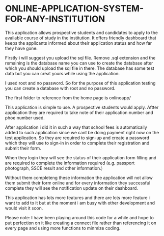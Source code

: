 # ONLINE-APPLICATION-SYSTEM-FOR-ANY-INSTITUTION
This application allows prospective students and candidates to apply to the available course of study in the institution. It offers friendly dashboard that keeps the applicants informed about their application status and how far they have gone.

Firstly i will suggest you upload the sql file. Remove .sql extension and the remaining is the database name you can use to create the database after which you should upload the sql file in there. The database has some test data but you can creat yours while using the application.

I used root and no password. So for the purpose of this application testing you can create a database with root and no password.

The first folder to reference from the home page is onlineapp/ 

This application is simple to use. A prospective students would apply. Aftter application they are required to take note of their application number and phoe number used.

After application i did it in such a way that school fees is automatically added to such application since we cant be doing payment right now on the test application. So they are required to sign-up and create a password which they will use to sign-in in order to complete their registration and submit their form.

When they login they will see the status of their application form filling and are required to complete the information required (e.g. passport photograph, SSCE result and other information.)

Without them completeng these information the application will not allow them submit their form online and for every information they successful complete they will see the notification update on their dashboard.

This application has lots more features and there are lots more feature i want to add to it but at the moment i am busy with other development and would visit it soon.

Please note: I have been playing around this code for a while and hope to put perfection on it like creating a connect file rather than referencing it on every page and using more functions to minmize coding.
